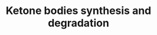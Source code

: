 ---
annotations:
- type: Pathway Ontology
  value: ketone bodies metabolic pathway
- type: Pathway Ontology
  value: ketone bodies biosynthetic pathway
- type: Pathway Ontology
  value: ketone bodies degradation pathway
authors:
- MaintBot
- Thomas
- Khanspers
- Ddigles
- Mkutmon
- Egonw
- Eweitz
description: 'Ketone bodies are three water-soluble compounds that are produced as
  by-products when fatty acids are broken down for energy in the liver and kidney.
  They are used as a source of energy in the heart and brain. In the brain, they are
  a vital source of energy during fasting.  Source: [[wikipedia:Ketone_bodies|Wikipedia]]'
last-edited: 2021-05-21
organisms:
- Bos taurus
redirect_from:
- /index.php/Pathway:WP1015
- /instance/WP1015
schema-jsonld:
- '@context': https://schema.org/
  '@id': https://wikipathways.github.io/pathways/WP1015.html
  '@type': Dataset
  creator:
    '@type': Organization
    name: WikiPathways
  description: 'Ketone bodies are three water-soluble compounds that are produced
    as by-products when fatty acids are broken down for energy in the liver and kidney.
    They are used as a source of energy in the heart and brain. In the brain, they
    are a vital source of energy during fasting.  Source: [[wikipedia:Ketone_bodies|Wikipedia]]'
  keywords:
  - Acetyl-CoA
  - HMGCL
  - Acetoacetyl-CoA
  - 3-Hydroxy-butyrate
  - OXCT1
  - Fatty Acid beta-oxidation
  - BDH1
  - Fatty Acid metabolism
  - 3-Hydroxy-3-methylglutaryl-CoA
  - HMGCS2
  - Acetoacetate
  - ACAT1
  - Pyruvate metabolism
  - Sterol biosynthesis
  - Glycolysis
  license: CC0
  name: Ketone bodies synthesis and degradation
seo: CreativeWork
title: Ketone bodies synthesis and degradation
wpid: WP1015
---